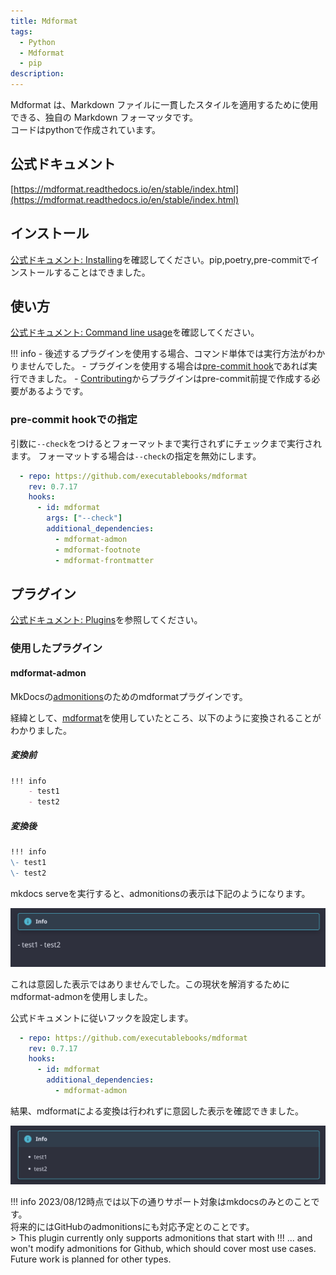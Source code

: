 ```yaml
---
title: Mdformat
tags:
  - Python
  - Mdformat
  - pip
description:
---
```


Mdformat は、Markdown ファイルに一貫したスタイルを適用するために使用できる、独自の Markdown フォーマッタです。<br/>
コードはpythonで作成されています。

## 公式ドキュメント

[https://mdformat.readthedocs.io/en/stable/index.html](https://mdformat.readthedocs.io/en/stable/index.html)

## インストール

[公式ドキュメント: Installing](https://mdformat.readthedocs.io/en/stable/users/installation_and_usage.html#installing)を確認してください。pip,poetry,pre-commitでインストールすることはできました。

## 使い方

[公式ドキュメント: Command line usage](https://mdformat.readthedocs.io/en/stable/users/installation_and_usage.html#command-line-usage)を確認してください。

!!! info
    - 後述するプラグインを使用する場合、コマンド単体では実行方法がわかりませんでした。
    - プラグインを使用する場合は[pre-commit hook](https://mdformat.readthedocs.io/en/stable/users/plugins.html#plugins)であれば実行できました。
    - [Contributing](https://mdformat.readthedocs.io/en/stable/contributors/contributing.html#contributing)からプラグインはpre-commit前提で作成する必要があるようです。

### pre-commit hookでの指定

引数に`--check`をつけるとフォーマットまで実行されずにチェックまで実行されます。
フォーマットする場合は`--check`の指定を無効にします。

```yaml
  - repo: https://github.com/executablebooks/mdformat
    rev: 0.7.17
    hooks:
      - id: mdformat
        args: ["--check"]
        additional_dependencies:
          - mdformat-admon
          - mdformat-footnote
          - mdformat-frontmatter
```

## プラグイン

[公式ドキュメント: Plugins](https://mdformat.readthedocs.io/en/stable/users/plugins.html#plugins)を参照してください。

### 使用したプラグイン

#### mdformat-admon

MkDocsの[admonitions](https://squidfunk.github.io/mkdocs-material/reference/admonitions/#admonitions)のためのmdformatプラグインです。

経緯として、[mdformat](https://mdformat.readthedocs.io/en/stable/index.html)を使用していたところ、以下のように変換されることがわかりました。

##### 変換前

```md
!!! info
    - test1
    - test2
```

##### 変換後

```md
!!! info
\- test1
\- test2
```

mkdocs serveを実行すると、admonitionsの表示は下記のようになります。

![admonitions_ng](./images/example-mkdocs-admonitions-ng.png)

これは意図した表示ではありませんでした。この現状を解消するためにmdformat-admonを使用しました。

公式ドキュメントに従いフックを設定します。

```yaml
  - repo: https://github.com/executablebooks/mdformat
    rev: 0.7.17
    hooks:
      - id: mdformat
        additional_dependencies:
          - mdformat-admon
```

結果、mdformatによる変換は行われずに意図した表示を確認できました。

![admonitions_ok](./images/example-mkdocs-admonitions-ok.png)

!!! info
    2023/08/12時点では以下の通りサポート対象はmkdocsのみとのことです。<br/>
    将来的にはGitHubのadmonitionsにも対応予定とのことです。<br/>
    > This plugin currently only supports admonitions that start with !!! ... and won't modify admonitions for Github, which should cover most use cases. Future work is planned for other types.
